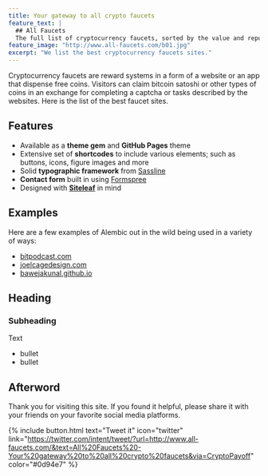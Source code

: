```yaml
---
title: Your gateway to all crypto faucets
feature_text: |
  ## All Faucets
  The full list of cryptocurrency faucets, sorted by the value and reputation.
feature_image: "http://www.all-faucets.com/b01.jpg"
excerpt: "We list the best cryptocurrency faucets sites."
---
```


Cryptocurrency faucets are reward systems in a form of a website or an app that dispense free coins. Visitors can claim bitcoin satoshi or other types of coins in an exchange for completing a captcha or tasks described by the websites. Here is the list of the best faucet sites.

## Features

- Available as a **theme gem** and **GitHub Pages** theme
- Extensive set of **shortcodes** to include various elements; such as buttons, icons, figure images and more
- Solid **typographic framework** from [Sassline](https://sassline.com/)
- **Contact form** built in using [Formspree](https://formspree.io/)
- Designed with **[Siteleaf](http://www.siteleaf.com/)** in mind

## Examples

Here are a few examples of Alembic out in the wild being used in a variety of ways:

- [bitpodcast.com](https://bitpodcast.com/)
- [joelcagedesign.com](https://joelcagedesign.com/)
- [bawejakunal.github.io](https://bawejakunal.github.io/)

## Heading

### Subheading

Text

- bullet
- bullet

## Afterword

Thank you for visiting this site. If you found it helpful, please share it with your friends on your favorite social media platforms.

{% include button.html text="Tweet it" icon="twitter" link="https://twitter.com/intent/tweet/?url=http://www.all-faucets.com/&text=All%20Faucets%20-Your%20gateway%20to%20all%20crypto%20faucets&via=CryptoPayoff" color="#0d94e7" %}
